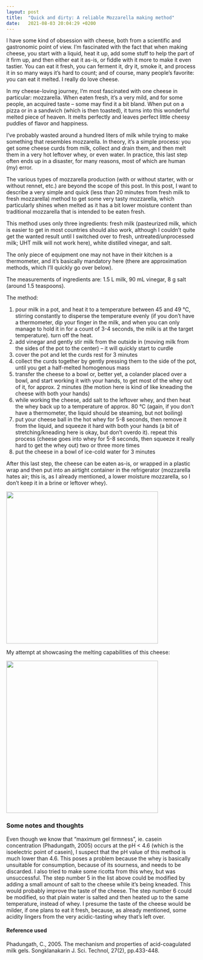 ```yaml
---
layout: post
title:  "Quick and dirty: A reliable Mozzarella making method"
date:   2021-08-03 20:04:29 +0200
---
```

I have some kind of obsession with cheese, both from a scientific and gastronomic point of view. I’m fascinated with the fact that when making cheese, you start with a liquid, heat it up, add some stuff to help the part of it firm up, and then either eat it as-is, or fiddle with it more to make it even tastier. You can eat it fresh, you can ferment it, dry it, smoke it, and process it in so many ways it’s hard to count; and of course, many people’s favorite: you can eat it melted. I really do love cheese.

In my cheese-loving journey, I’m most fascinated with one cheese in particular: mozzarella. When eaten fresh, it’s a very mild, and for some people, an acquired taste – some may find it a bit bland. When put on a pizza or in a sandwich (which is then toasted), it turns into this wonderful melted piece of heaven. It melts perfectly and leaves perfect little cheesy puddles of flavor and happiness.

I’ve probably wasted around a hundred liters of milk while trying to make something that resembles mozzarella. In theory, it’s a simple process: you get some cheese curds from milk, collect and drain them, and then melt them in a very hot leftover whey, or even water. In practice, this last step often ends up in a disaster, for many reasons, most of which are human (my) error.

The various types of mozzarella production (with or without starter, with or without rennet, etc.) are beyond the scope of this post. In this post, I want to describe a very simple and quick (less than 20 minutes from fresh milk to fresh mozzarella) method to get some very tasty mozzarella, which particularly shines when melted as it has a bit lower moisture content than traditional mozzarella that is intended to be eaten fresh.

This method uses only three ingredients: fresh milk (pasteurized milk, which is easier to get in most countries should also work, although I couldn’t quite get the wanted result until I switched over to fresh, untreated/unprocessed milk; UHT milk will not work here), white distilled vinegar, and salt.

The only piece of equipment one may not have in their kitchen is a thermometer, and it’s basically mandatory here (there are approximation methods, which I’ll quickly go over below).

The measurements of ingredients are: 1.5 L milk, 90 mL vinegar, 8 g salt (around 1.5 teaspoons).

The method:
1.	pour milk in a pot, and heat it to a temperature between 45 and 49 °C, stirring constantly to disperse the temperature evenly (if you don’t have a thermometer, dip your finger in the milk, and when you can only manage to hold it in for a count of 3-4 seconds, the milk is at the target temperature). turn off the heat.
2.	add vinegar and gently stir milk from the outside in (moving milk from the sides of the pot to the center) – it will quickly start to curdle
3.	cover the pot and let the curds rest for 3 minutes
4.	collect the curds together by gently pressing them to the side of the pot, until you get a half-melted homogenous mass
5.	transfer the cheese to a bowl or, better yet, a colander placed over a bowl, and start working it with your hands, to get most of the whey out of it, for approx. 2 minutes (the motion here is kind of like kneading the cheese with both your hands)
6.	while working the cheese, add salt to the leftover whey, and then heat the whey back up to a temperature of approx. 80 °C (again, if you don’t have a thermometer, the liquid should be steaming, but not boiling)
7.	put your cheese ball in the hot whey for 5-8 seconds, then remove it from the liquid, and squeeze it hard with both your hands (a bit of stretching/kneading here is okay, but don’t overdo it). repeat this process (cheese goes into whey for 5-8 seconds, then squeeze it really hard to get the whey out) two or three more times
8.	put the cheese in a bowl of ice-cold water for 3 minutes

After this last step, the cheese can be eaten as-is, or wrapped in a plastic wrap and then put into an airtight container in the refrigerator (mozzarella hates air; this is, as I already mentioned, a lower moisture mozzarella, so I don’t keep it in a brine or leftover whey).

<p align = “center”>
<img src = "https://i.imgur.com/URaiBfJ.png" height = "400px" width = "auto">
</p>

My attempt at showcasing the melting capabilities of this cheese:

<p align = “center”>
<img src = "https://i.imgur.com/lNQKs0t.png" height = "400px" width = "400px">
</p>

### Some notes and thoughts 
Even though we know that “maximum gel firmness”, ie. casein concentration (Phadungath, 2005) occurs at the pH < 4.6 (which is the isoelectric point of casein), I suspect that the pH value of this method is much lower than 4.6. This poses a problem because the whey is basically unsuitable for consumption, because of its sourness, and needs to be discarded. I also tried to make some ricotta from this whey, but was unsuccessful.
The step number 5 in the list above could be modified by adding a small amount of salt to the cheese while it’s being kneaded. This would probably improve the taste of the cheese.
The step number 6 could be modified, so that plain water is salted and then heated up to the same temperature, instead of whey. I presume the taste of the cheese would be milder, if one plans to eat it fresh, because, as already mentioned, some acidity lingers from the very acidic-tasting whey that’s left over.

#### Reference used
Phadungath, C., 2005. The mechanism and properties of acid-coagulated milk gels. Songklanakarin J. Sci. Technol, 27(2), pp.433-448.

